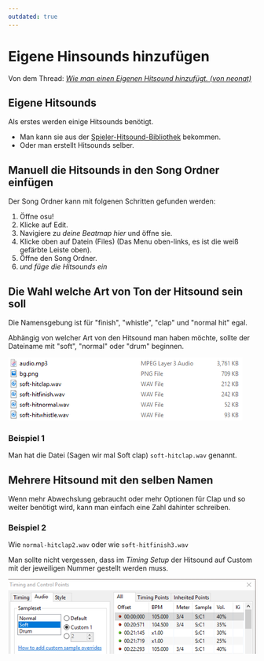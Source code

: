 ```yaml
---
outdated: true
---
```


# Eigene Hinsounds hinzufügen

Von dem Thread: *[Wie man einen Eigenen Hitsound hinzufügt. (von neonat)](https://osu.ppy.sh/community/forums/posts/3215699)*

## Eigene Hitsounds

Als erstes werden einige Hitsounds benötigt.

- Man kann sie aus der [Spieler-Hitsound-Bibliothek](/wiki/Guides/Custom_Hitsound_Library) bekommen.
- Oder man erstellt Hitsounds selber.

## Manuell die Hitsounds in den Song Ordner einfügen

Der Song Ordner kann mit folgenen Schritten gefunden werden:

1. Öffne osu!
2. Klicke auf Edit.
3. Navigiere zu *deine Beatmap hier* und öffne sie.
4. Klicke oben auf Datein (Files) (Das Menu oben-links, es ist die weiß gefärbte Leiste oben).
5. Öffne den Song Ordner.
6. *und füge die Hitsounds ein*

## Die Wahl welche Art von Ton der Hitsound sein soll

Die Namensgebung ist für "finish", "whistle", "clap" und "normal hit" egal.

Abhängig von welcher Art von den Hitsound man haben möchte, sollte der Dateiname mit "soft", "normal" oder "drum" beginnen.

![Tutorial Image 1](img/beatmap-folder-resources.png "Tutorial Image 1")

### Beispiel 1

Man hat die Datei (Sagen wir mal Soft clap) `soft-hitclap.wav` genannt.

## Mehrere Hitsound mit den selben Namen

Wenn mehr Abwechslung gebraucht oder mehr Optionen für Clap und so weiter benötigt wird, kann man einfach eine Zahl dahinter schreiben.

### Beispiel 2

Wie `normal-hitclap2.wav` oder wie `soft-hitfinish3.wav`

Man sollte nicht vergessen, dass im *Timing Setup* der Hitsound auf Custom mit der jeweiligen Nummer gestellt werden muss.

![Tutorial Image 2](img/adding-custom-hitsounds.png "Tutorial Image 2")
